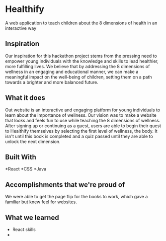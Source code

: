 # Healthify
A web application to teach children about the 8 dimensions of health in an interactive way


## Inspiration
Our inspiration for this hackathon project stems from the pressing need to empower young individuals with the knowledge and skills to lead healthier, more fulfilling lives. We believe that by addressing the 8 dimensions of wellness in an engaging and educational manner, we can make a meaningful impact on the well-being of children, setting them on a path towards a brighter and more balanced future.

## What it does
Out website is an interactive and engaging platform for young individuals to learn about the importance of wellness. Our vision was to make a website that looks and feels fun to use while teaching the 8 dimensions of wellness. After signing up or continuing as a guest, users are able to begin their quest to Healthify themselves by selecting the first level of wellness, the body. It isn't until this book is completed and a quiz passed until they are able to unlock the next dimension.

## Built With
*React
*CSS
*Java

## Accomplishments that we're proud of
We were able to get the page flip for the books to work, which gave a familiar but knew feel for websites.

## What we learned
* React skills
* 
